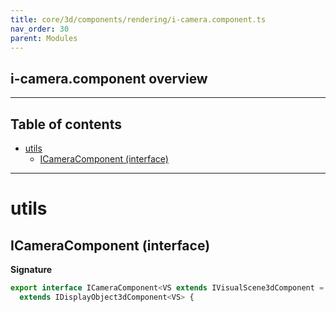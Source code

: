 ```yaml
---
title: core/3d/components/rendering/i-camera.component.ts
nav_order: 30
parent: Modules
---
```


## i-camera.component overview

---

<h2 class="text-delta">Table of contents</h2>

- [utils](#utils)
  - [ICameraComponent (interface)](#icameracomponent-interface)

---

# utils

## ICameraComponent (interface)

**Signature**

```ts
export interface ICameraComponent<VS extends IVisualScene3dComponent = IVisualScene3dComponent>
  extends IDisplayObject3dComponent<VS> {
```
